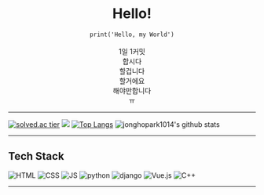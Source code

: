 <div align="center">

# Hello! 

`
print('Hello, my World')
`
<br>
<br>
 1일 1커밋<br>
 합시다<br>
 할겁니다<br>
 할거에요<br>
 해야만합니다<br>
 ㅠ<br>
</div>

***
[![solved.ac tier](http://mazassumnida.wtf/api/generate_badge?boj=qkrqkrgh)](https://solved.ac/qkrqkrgh)
 <img src="http://mazandi.herokuapp.com/api?handle=qkrqkrgh&theme=warm"/>
[![Top Langs](https://github-readme-stats.vercel.app/api/top-langs/?username=jonghopark1014&layout=compact)](https://github.com/jonghopark1014/github-readme-stats)
![jonghopark1014's github stats](https://github-readme-stats.vercel.app/api?username=jonghopark1014&show_icons=true)
***

## Tech Stack
 ![HTML](https://img.shields.io/badge/HTML-E34F26?style=flat-square&logo=HTML5&logoColor=white) 
 ![CSS](https://img.shields.io/badge/CSS-1572B6?style=flat-square&logo=CSS3&logoColor=white) 
 ![JS](https://img.shields.io/badge/JavaScript-F7DF1E?style=flat-square&logo=JavaScript&logoColor=white)
 ![python](https://img.shields.io/badge/Python-3776AB?style=flat-square&logo=python&logoColor=white)
 ![django](https://img.shields.io/badge/django-092E20?style=flat-square&logo=django&logoColor=white)
 ![Vue.js](https://img.shields.io/badge/Vue.js-4FC08D?style=flat-square&logo=Vue.js&logoColor=white)
 ![C++](https://img.shields.io/badge/HTML-E34F26?style=flat-square&logo=C++&logoColor=white) 
   
***
